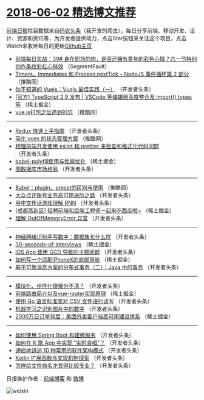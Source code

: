 # [2018-06-02 精选博文推荐](https://toutiao.qdkfweb.cn/date/2018/06/02)

[前端日报](https://qdkfweb.cn/c/news)栏目数据来自[码农头条](https://toutiao.qdkfweb.cn/)（我开发的爬虫），每日分享前端、移动开发、设计、资源和资讯等，为开发者提供动力，点击Star按钮来关注这个项目，点击Watch来收听每日的更新[Github主页](https://github.com/kujian/frontendDaily)
* [前端每日实战：39# 身在职场的你，是否还拥有童年的彩色心情？六一节特别创作条纹彩虹心特效](https://toutiao.qdkfweb.cn/76299.html) （SegmentFault）
* [Timers，Immediates 和 Process.nextTick &#8211; NodeJS 事件循环第 2 部分](https://toutiao.qdkfweb.cn/76352.html) （推酷网）
* [你不知道的 Vuejs：Vuejs 最佳实践（一）](https://toutiao.qdkfweb.cn/76309.html) （开发者头条）
* [[官方] TypeScript 2.9 发布 | VSCode 等编辑器高度整合及 import() types 等](https://toutiao.qdkfweb.cn/76305.html) （稀土掘金）
* [vue.js打包之后遇到的坑](https://toutiao.qdkfweb.cn/76351.html) （推酷网）

***
* [Redux 快速上手指南](https://toutiao.qdkfweb.cn/76321.html) （开发者头条）
* [简化 vuex 的状态管理方案](https://toutiao.qdkfweb.cn/76348.html) （推酷网）
* [梳理前端开发使用 eslint 和 prettier 来检查和格式化代码问题](https://toutiao.qdkfweb.cn/76327.html) （开发者头条）
* [babel-polyfill使用与性能优化](https://toutiao.qdkfweb.cn/76306.html) （稀土掘金）
* [图数据库市场格局](https://toutiao.qdkfweb.cn/76318.html) （开发者头条）

***
* [Babel：plugin、preset的区别与使用](https://toutiao.qdkfweb.cn/76349.html) （推酷网）
* [大众点评账号业务高可用进阶之路](https://toutiao.qdkfweb.cn/76311.html) （开发者头条）
* [用中文传话游戏理解 RNN](https://toutiao.qdkfweb.cn/76319.html) （开发者头条）
* [[成都高新区] 招聘前端和后端工程师一起来吃西瓜啦~](https://toutiao.qdkfweb.cn/76300.html) （稀土掘金）
* [理解 OutOfMemoryError 异常](https://toutiao.qdkfweb.cn/76308.html) （开发者头条）

***
* [神经网络识别手写数字：数据集长什么样](https://toutiao.qdkfweb.cn/76320.html) （开发者头条）
* [30-seconds-of-interviews](https://toutiao.qdkfweb.cn/76301.html) （稀土掘金）
* [iOS App 使用 GCD 导致的卡顿问题](https://toutiao.qdkfweb.cn/76322.html) （开发者头条）
* [如何写一个适配iPhoneX的底部导航](https://toutiao.qdkfweb.cn/76302.html) （稀土掘金）
* [基于可靠消息方案的分布式事务（二）：Java 中的事务](https://toutiao.qdkfweb.cn/76312.html) （开发者头条）

***
* [模块化、组件化傻傻分不清？](https://toutiao.qdkfweb.cn/76323.html) （开发者头条）
* [前端路由简介以及vue-router实现原理](https://toutiao.qdkfweb.cn/76303.html) （稀土掘金）
* [使用 Go 语言标准库对 CSV 文件进行读写](https://toutiao.qdkfweb.cn/76313.html) （开发者头条）
* [机器学习之识别图片中的数字](https://toutiao.qdkfweb.cn/76324.html) （开发者头条）
* [2000万日订单背后：美团外卖客户端高可用建设体系](https://toutiao.qdkfweb.cn/76304.html) （稀土掘金）

***
* [如何使用 Spring Boot 构建微服务](https://toutiao.qdkfweb.cn/76314.html) （开发者头条）
* [如何在 K 歌 App 中实现 “实时合唱”？](https://toutiao.qdkfweb.cn/76325.html) （开发者头条）
* [通俗地讲述 10 种常用的软件架构模式](https://toutiao.qdkfweb.cn/76315.html) （开发者头条）
* [Kotlin 扩展函数与实现机制探索](https://toutiao.qdkfweb.cn/76326.html) （开发者头条）
* [怎样给文件命名才显得比较专业？](https://toutiao.qdkfweb.cn/76310.html) （开发者头条）

日报维护作者：[前端博客](https://qdkfweb.cn/) 和 [微博](https://qdkfweb.cn/go/weibo)

![weixin](https://user-images.githubusercontent.com/3055447/38468989-651132ac-3b80-11e8-8e6b-15122322a9d7.png)
